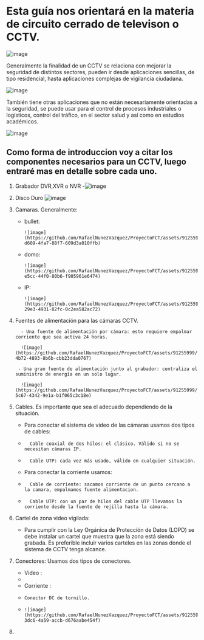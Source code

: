 # Esta guía nos orientará en la materia de circuito cerrado de televison o CCTV.

![image](https://github.com/RafaelNunezVazquez/ProyectoFCT/assets/91255999/22212e16-d10b-4740-87e7-2f0cdcad309c)

Generalmente la finalidad de un CCTV se relaciona con mejorar la seguridad de distintos sectores, pueden ir desde aplicaciones sencillas, de tipo residencial, hasta aplicaciones complejas de vigilancia ciudadana.

![image](https://github.com/RafaelNunezVazquez/ProyectoFCT/assets/91255999/3deed16b-625e-4e87-8dae-60bcde7fee65)

También tiene otras aplicaciones que no están necesariamente orientadas a la seguridad, se puede usar para el control de procesos industriales o logísticos, control del tráfico, en el sector salud y así como en estudios académicos.

![image](https://github.com/RafaelNunezVazquez/ProyectoFCT/assets/91255999/ccbe801f-3dc8-4620-b940-9597b13feaa1)

## Como forma de introduccion voy a citar los componentes necesarios para un CCTV, luego entraré mas en detalle sobre cada uno.

1. Grabador DVR,XVR o NVR
   -![image](https://github.com/RafaelNunezVazquez/ProyectoFCT/assets/91255999/ae0c25a4-a02d-4b90-8c55-22e1fda03b54)

2. Disco Duro
   ![image](https://github.com/RafaelNunezVazquez/ProyectoFCT/assets/91255999/c0be8cd4-3c68-48e6-9292-53753d606a05)

3. Camaras. Generalmente:

   - bullet:
     
         ![image](https://github.com/RafaelNunezVazquez/ProyectoFCT/assets/91255999/47799f03-d609-4fa7-88f7-609d3a010ffb)
     
   - domo:
     
         ![image](https://github.com/RafaelNunezVazquez/ProyectoFCT/assets/91255999/a8317b7a-e5cc-44f0-80b6-f905961e6474)
     
   - IP:
     
         ![image](https://github.com/RafaelNunezVazquez/ProyectoFCT/assets/91255999/5566fdb2-29e3-4931-82fc-0c2ea582ac72)

4. Fuentes de alimentación para las cámaras CCTV.

         - Una fuente de alimentación por cámara: esto requiere empalmar corriente que sea activa 24 horas.
       
         ![image](https://github.com/RafaelNunezVazquez/ProyectoFCT/assets/91255999/b2b4543f-4b72-4893-8b6b-cbb23dda0767)

        - Una gran fuente de alimentación junto al grabador: centraliza el suministro de energía en un solo lugar.
       
         ![image](https://github.com/RafaelNunezVazquez/ProyectoFCT/assets/91255999/3d97b00c-5c67-4342-9e1a-b1f065c3c18e)

5. Cables. Es importante que sea el adecuado dependiendo de la situación.

   - Para conectar el sistema de video de las cámaras usamos dos tipos de cables:
     
   -       Cable coaxial de dos hilos: el clásico. Válido si no se necesitan cámaras IP.
   -       Cable UTP: cada vez más usado, válido en cualquier situación.
     
   - Para conectar la corriente usamos:
  
   -       Cable de corriente: sacamos corriente de un punto cercano a la camara, empalmamos fuente alimentacion.
   -       Cable UTP: con un par de hilos del cable UTP llevamos la corriente desde la fuente de rejilla hasta la cámara.
  
7. Cartel de zona video vigilada:
   
   - Para cumplir con la Ley Orgánica de Protección de Datos (LOPD) se debe instalar un cartel que muestra que la zona está siendo           grabada. Es preferible incluir varios carteles en las zonas donde el sistema de CCTV tenga alcance.
  
8. Conectores: Usamos dos tipos de conectores.
   -  Video :
   -  
   -  Corriente :
   -     Conector DC de tornillo.
   -     ![image](https://github.com/RafaelNunezVazquez/ProyectoFCT/assets/91255999/79deb5f6-3dc6-4a59-accb-d676aabe454f)

9. 
